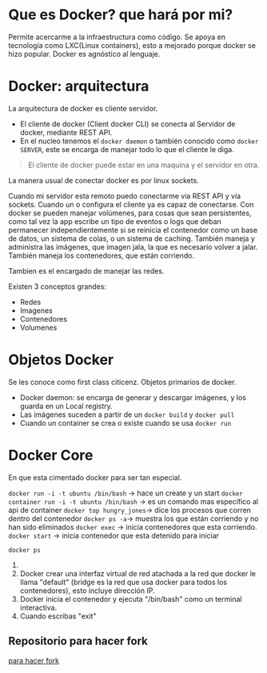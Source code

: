 # Que es Docker? que hará por mi?

Permite acercarme a la infraestructura como código.
Se apoya en tecnología como LXC(Linux containers), esto a mejorado porque docker se hizo popular.
Docker es agnóstico al lenguaje.

# Docker: arquitectura

La arquitectura de docker es cliente servidor.

- El cliente de docker (Client docker CLI) se conecta al Servidor de docker, mediante REST API.
- En el nucleo tenemos el `docker daemon` o también conocido como `docker SERVER`, este se encarga de manejar todo lo que el cliente le diga.

> El cliente de docker puede estar en una maquina y el servidor en otra.

La manera usual de conectar docker es por linux sockets.

Cuando mi servidor esta remoto puedo conectarme via REST API y via sockets. Cuando un o configura el cliente ya es capaz de conectarse.
Con docker se pueden manejar volúmenes, para cosas que sean persistentes, como tal vez la app escribe un tipo de eventos o logs que deban permanecer independientemente si se reinicia el contenedor como un base de datos, un sistema de colas, o un sistema de caching.
También maneja y administra las imágenes, que imagen jala, la que es necesario volver a jalar.
También maneja los contenedores, que están corriendo.

Tambien es el encargado de manejar las redes.

Existen 3 conceptos grandes:
- Redes
- Imagenes
- Contenedores
- Volumenes

# Objetos Docker

Se les conoce como first class citicenz.
Objetos primarios de docker.

- Docker daemon: se encarga de generar y descargar imágenes, y los guarda en un Local registry.
- Las imágenes suceden a partir de un `docker build` y `docker pull`
- Cuando un container se crea o existe cuando se usa `docker run`

# Docker Core

En que esta cimentado docker para ser tan especial.

```docker run -i -t ubuntu /bin/bash``` -> hace un create y un start
`docker container run -i -t ubuntu /bin/bash` -> es un comando mas especifico al api de container
`docker top hungry_jones`-> dice los procesos que corren dentro del contenedor
`docker ps -a`-> muestra los que están corriendo y no han sido eliminados
`docker exec` -> inicia contenedores que esta corriendo.
`docker start` -> inicia contenedor que esta detenido para iniciar

```
docker ps
```

1. 
2. Docker crear  una interfaz virtual de red atachada a la red que docker le llama "default" (bridge es la red que usa docker para todos los contenedores), esto incluye dirección IP. 
3. Docker inicia el contenedor y ejecuta "/bin/bash" como un terminal interactiva.
4. Cuando escribas "exit"


## Repositorio para hacer fork
[para hacer fork](https://github.com/rpalaciosg/container-expert-scratch)